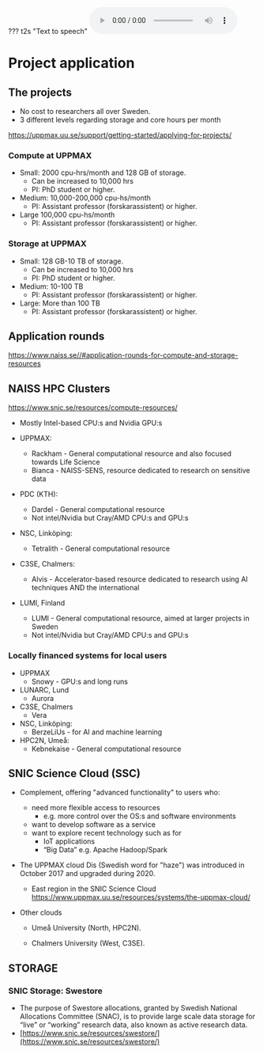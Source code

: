 ??? t2s "Text to speech"
    <audio src="../project_apply.mp3" controls preload></audio>

# Project application

## The projects
- No cost to researchers all over Sweden. 
- 3 different levels regarding storage and core hours per month

<https://uppmax.uu.se/support/getting-started/applying-for-projects/>

### Compute at UPPMAX
- Small: 2000 cpu-hrs/month and 128 GB of storage. 
  - Can be increased to 10,000 hrs
  - PI: PhD student or higher.
- Medium: 10,000-200,000 cpu-hs/month
  - PI: Assistant professor (forskarassistent) or higher. 
- Large 100,000 cpu-hs/month
  - PI: Assistant professor (forskarassistent) or higher. 
### Storage at UPPMAX
- Small: 128 GB-10 TB of storage. 
  - Can be increased to 10,000 hrs
  - PI: PhD student or higher.
- Medium: 10-100 TB 
  - PI: Assistant professor (forskarassistent) or higher. 
- Large: More than 100 TB 
  - PI: Assistant professor (forskarassistent) or higher. 


## Application rounds
<https://www.naiss.se//#application-rounds-for-compute-and-storage-resources>

## NAISS HPC Clusters
<https://www.snic.se/resources/compute-resources/>
- Mostly Intel-based CPU:s and Nvidia GPU:s
- UPPMAX:
  - Rackham - General computational resource and also focused towards Life Science
  - Bianca - NAISS-SENS, resource dedicated to research on sensitive data

- PDC (KTH):
  - Dardel - General computational resource
  - Not intel/Nvidia but Cray/AMD CPU:s and GPU:s
- NSC, Linköping:
  - Tetralith - General computational resource
- C3SE, Chalmers:
  - Alvis - Accelerator-based resource dedicated to research using AI techniques
AND the international
- LUMI, Finland 
  - LUMI - General computational resource, aimed at larger projects in Sweden
  - Not intel/Nvidia but Cray/AMD CPU:s and GPU:s

### Locally financed systems for local users
- UPPMAX
  - Snowy - GPU:s and long runs
- LUNARC, Lund
  - Aurora 
- C3SE, Chalmers
  - Vera
- NSC, Linköping:
  - BerzeLiUs - for AI and machine learning 
- HPC2N, Umeå:
  - Kebnekaise - General computational resource
 
## SNIC Science Cloud (SSC)

- Complement, offering "advanced functionality" to users who:

  - need more flexible access to resources
     - e.g. more control over the OS:s and software environments
  - want to develop software as a service
  - want to explore recent technology such as for
     - IoT applications 
     - “Big Data” e.g. Apache Hadoop/Spark


- The UPPMAX cloud Dis (Swedish word for "haze")  was introduced in October 2017 and upgraded during 2020.
  - East region in the SNIC Science Cloud <https://www.uppmax.uu.se/resources/systems/the-uppmax-cloud/>

- Other clouds

  - Umeå University (North, HPC2N).

  - Chalmers University (West, C3SE).

## STORAGE
### SNIC Storage: Swestore
- The purpose of Swestore allocations, granted by Swedish National Allocations Committee (SNAC), is to provide large scale data storage for “live” or “working” research data, also known as active research data.
- [https://www.snic.se/resources/swestore/](https://www.snic.se/resources/swestore/)
